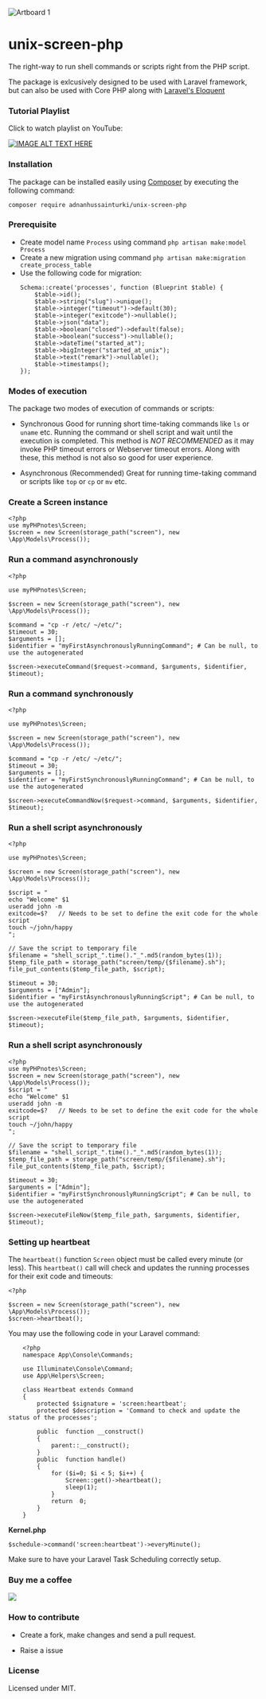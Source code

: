![Artboard 1](https://github.com/AdnanHussainTurki/unix-screen-php/assets/24974673/4545afab-e643-4a4a-a773-07b4d022203b)


# unix-screen-php

The right-way to run shell commands or scripts right from the PHP script.

  

The package is exlcusively designed to be used with Laravel framework, but can also be used with Core PHP along with [Laravel's Eloquent](https://github.com/illuminate/database  "Laravel's Eloquent")


### Tutorial Playlist
Click to watch playlist on YouTube:

[![IMAGE ALT TEXT HERE](https://img.youtube.com/vi/zRaXu6pTP6Y/0.jpg)](https://www.youtube.com/playlist?list=PLC-R40l2hJffUVf3DBMqpqLaMQrw8-19M)
  
  

### Installation

  

The package can be installed easily using [Composer](https://getcomposer.org/  "Composer") by executing the following command:

  

```
composer require adnanhussainturki/unix-screen-php
```

  

### Prerequisite

 - Create model name `Process` using command
`php artisan make:model Process`
 - Create a new migration using command
`php artisan make:migration create_process_table`
 - Use the following code for migration:
	```
	Schema::create('processes', function (Blueprint $table) {
		$table->id();
		$table->string("slug")->unique();
		$table->integer("timeout")->default(30);
		$table->integer("exitcode")->nullable();
		$table->json("data");
		$table->boolean("closed")->default(false);
		$table->boolean("success")->nullable();
		$table->dateTime("started_at");
		$table->bigInteger("started_at_unix");
		$table->text("remark")->nullable();
		$table->timestamps();
	});
	```
  

	
### Modes of execution
The package two modes of execution of commands or scripts:
 - Synchronous
	 Good for running short time-taking commands like `ls` or `uname` etc.
	Running the command or shell script and wait until the execution is completed. This method is *NOT RECOMMENDED* as it may invoke PHP timeout errors or Webserver timeout errors. Along with these, this method is not also so good for user experience. 
	
 - Asynchronous (Recommended)
	Great for running time-taking command or scripts like `top` or `cp` or `mv` etc.

  ### Create a Screen instance
	
	<?php
	use myPHPnotes\Screen;
	$screen = new Screen(storage_path("screen"), new \App\Models\Process());

### Run a command asynchronously
	<?php
	
	use myPHPnotes\Screen;
	
	$screen = new Screen(storage_path("screen"), new \App\Models\Process());
	
	$command = "cp -r /etc/ ~/etc/";
	$timeout = 30;
	$arguments = [];
	$identifier = "myFirstAsynchronouslyRunningCommand"; # Can be null, to use the autogenerated
	
	$screen->executeCommand($request->command, $arguments, $identifier, $timeout);
	
### Run a command synchronously
	<?php
	
	use myPHPnotes\Screen;
	
	$screen = new Screen(storage_path("screen"), new \App\Models\Process());
	
	$command = "cp -r /etc/ ~/etc/";
	$timeout = 30;
	$arguments = [];
	$identifier = "myFirstSynchronouslyRunningCommand"; # Can be null, to use the autogenerated
	
	$screen->executeCommandNow($request->command, $arguments, $identifier, $timeout);

### Run a shell script asynchronously
	<?php
	
	use myPHPnotes\Screen;
	
	$screen = new Screen(storage_path("screen"), new \App\Models\Process());
	
	$script = "
	echo "Welcome" $1
	useradd john -m
	exitcode=$?   // Needs to be set to define the exit code for the whole script
	touch ~/john/happy
	";
	
	// Save the script to temporary file
	$filename = "shell_script_".time()."_".md5(random_bytes(1));
	$temp_file_path = storage_path("screen/temp/{$filename}.sh");
	file_put_contents($temp_file_path, $script);
	
	$timeout = 30;
	$arguments = ["Admin"];
	$identifier = "myFirstAsynchronouslyRunningScript"; # Can be null, to use the autogenerated
	
	$screen->executeFile($temp_file_path, $arguments, $identifier, $timeout);
	
	
	
### Run a shell script asynchronously
	<?php
	use myPHPnotes\Screen;
	$screen = new Screen(storage_path("screen"), new \App\Models\Process());
	$script = "
	echo "Welcome" $1
	useradd john -m
	exitcode=$?   // Needs to be set to define the exit code for the whole script
	touch ~/john/happy
	";
	
	// Save the script to temporary file
	$filename = "shell_script_".time()."_".md5(random_bytes(1));
	$temp_file_path = storage_path("screen/temp/{$filename}.sh");
	file_put_contents($temp_file_path, $script);
	
	$timeout = 30;
	$arguments = ["Admin"];
	$identifier = "myFirstSynchronouslyRunningScript"; # Can be null, to use the autogenerated
	
	$screen->executeFileNow($temp_file_path, $arguments, $identifier, $timeout);

### Setting up heartbeat 

The `heartbeat()` function `Screen` object must be called every minute (or less). This `heartbeat()` call will check and updates the running processes for their exit code and timeouts:

	<?php
	
	$screen = new Screen(storage_path("screen"), new \App\Models\Process());
	$screen->heartbeat();

You may use the following code in your Laravel command:

		<?php
		namespace App\Console\Commands;
		
		use Illuminate\Console\Command;
		use App\Helpers\Screen;
		
		class Heartbeat extends Command
		{
			protected $signature = 'screen:heartbeat';
			protected $description = 'Command to check and update the status of the processes';

			public  function __construct()
			{
				parent::__construct();
			}
			public  function handle()
			{
				for ($i=0; $i < 5; $i++) {
					Screen::get()->heartbeat();
					sleep(1);
				}
				return  0;
			}
		}

**Kernel.php**
	
	$schedule->command('screen:heartbeat')->everyMinute();	
	
Make sure to have your Laravel Task Scheduling correctly setup.

###  Buy me a coffee

[![](https://img.buymeacoffee.com/api/?url=aHR0cHM6Ly9pbWcuYnV5bWVhY29mZmVlLmNvbS9hcGkvP25hbWU9YWRuYW50dXJraSZzaXplPTMwMCZiZy1pbWFnZT1ibWMmYmFja2dyb3VuZD1mZjgxM2Y=&creator=adnanturki&is_creating=building%20cool%20things%20every%20single%20f**king%20day.&design_code=1&design_color=%23ff813f&slug=adnanturki)](https://www.buymeacoffee.com/adnanturki)

###  How to contribute

- Create a fork, make changes and send a pull request.

- Raise a issue

###  License

Licensed under MIT.
